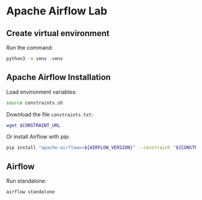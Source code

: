# Apache Airflow Lab

## Create virtual environment
Run the command:
```bash
python3 -m venv .venv
```

## Apache Airflow Installation
Load environment variables:
```bash
source constraints.sh
```

Download  the file ```constraints.txt```:

```bash
wget $CONSTRAINT_URL
```

Or install Airflow with pip:
```bash
pip install "apache-airflow==${AIRFLOW_VERSION}" --constraint "${CONSTRAINT_URL}"
```

## Airflow
Run standalone:
```bash
airflow standalone
```